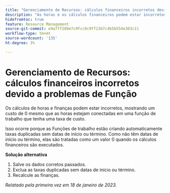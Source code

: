 ```yaml
---
title: "Gerenciamento de Recursos: cálculos financeiros incorretos devido a problemas de Função"
description: "As horas e os cálculos financeiros podem estar incorretos, mostrando um custo de 0 mesmo que as horas estejam registradas em uma função de trabalho que tenha uma taxa de custo."
hidefromtoc: true
feature: Resource Management
source-git-commit: e9a7ff289e7c9fcc9c9ff13b7c4b5b554e303c11
workflow-type: tm+mt
source-wordcount: '135'
ht-degree: 3%

---
```



# Gerenciamento de Recursos: cálculos financeiros incorretos devido a problemas de Função

Os cálculos de horas e finanças podem estar incorretos, mostrando um custo de 0 mesmo que as horas estejam conectadas em uma função de trabalho que tenha uma taxa de custo.

Isso ocorre porque as Funções de trabalho estão criando automaticamente taxas duplicadas sem datas de início ou término. Como não têm datas de início ou término, elas são tratadas como um valor 0 quando os cálculos financeiros são executados.

**Solução alternativa**

1. Salve os dados corretos passados.
1. Exclua as taxas duplicadas sem datas de início ou término.
1. Recalcule as finanças.

_Relatado pela primeira vez em 18 de janeiro de 2023._
